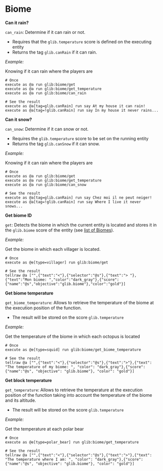 # Biome

**Can it rain?**

`can_rain`: Determine if it can rain or not.

* Requires that the `glib.temperature` score is defined on the executing entity
* Returns the tag `glib.canRain` if it can rain.

*Example:*

Knowing if it can rain where the players are

```
# Once
execute as @a run glib:biome/get
execute as @a run glib:biome/get_temperature
execute as @a run glib:biome/can_rain

# See the result
execute as @a[tag=glib.canRain] run say At my house it can rain!
execute as @a[tag=!glib.canRain] run say In my house it never rains...
```

**Can it snow?**

`can_snow`: Determine if it can snow or not.

* Requires the `glib.temperature` score to be set on the running entity
* Returns the tag `glib.canSnow` if it can snow.

*Example:*

Knowing if it can rain where the players are

```
# Once
execute as @a run glib:biome/get
execute as @a run glib:biome/get_temperature
execute as @a run glib:biome/can_snow

# See the result
execute as @a[tag=glib.canRain] run say Chez moi il ne peut neiger!
execute as @a[tag=!glib.canRain] run say Where I live it never snows...
```

**Get biome ID**

`get`: Detects the biome in which the current entity is located and stores it in the `glib.biome` score of the entity (see [list of Biomes](https://glib-core.readthedocs.io//Biome_ID)).

*Example:*

Get the biome in which each villager is located.

```
# Once
execute as @e[type=villager] run glib:biome/get

# See the result
tellraw @a ["",{"text":"<"},{"selector":"@s"},{"text":"> "},{"text":"Mon biome: ","color":"dark_gray"},{"score":{"name":"@s","objective":"glib.biome"},"color":"gold"}]
```

**Get biome temperature**

`get_biome_temperature`: Allows to retrieve the temperature of the biome at the execution position of the function.

* The result will be stored on the score `glib.temperature`

*Example:*

Get the temperature of the biome in which each octopus is located

```
# Once
execute as @e[type=squid] run glib:biome/get_biome_temperature

# See the result
tellraw @a ["",{"text":"<"},{"selector":"@s"},{"text":">"},{"text": "The temperature of my biome: ", "color": "dark_gray"},{"score":{"name":"@s", "objective": "glib.biome"}, "color": "gold"}]
```

**Get block temperature**

`get_temperature`: Allows to retrieve the temperature at the execution position of the function taking into account the temperature of the biome and its altitude.

* The result will be stored on the score `glib.temperature`

*Example:*

Get the temperature at each polar bear

```
# Once
execute as @e[type=polar_bear] run glib:biome/get_temperature

# See the result
tellraw @a ["",{"text":"<"},{"selector":"@s"},{"text":">"},{"text": "The temperature where I am: ", "color": "dark_gray"},{"score":{"name":"@s", "objective": "glib.biome"}, "color": "gold"}]
```
